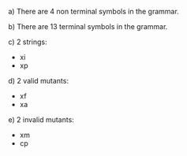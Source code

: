 a) There are 4 non terminal symbols in the grammar.

b) There are 13 terminal symbols in the grammar.

c) 2 strings:

- xi
- xp

d) 2 valid mutants:

- xf
- xa

e) 2 invalid mutants:

- xm
- cp